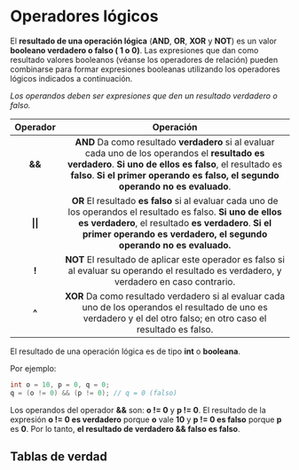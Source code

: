# Operadores lógicos
El **resultado de una operación lógica** (**AND**, **OR**, **XOR** y **NOT**) es un valor **booleano verdadero o falso ( 1 o 0)**. Las expresiones que dan como resultado valores booleanos (véanse los operadores de relación) pueden combinarse para formar expresiones booleanas utilizando los operadores lógicos indicados a continuación. 

_Los operandos deben ser expresiones que den un resultado verdadero o falso._

Operador     |     Operación
:-------:    | :--------:
**&&**    |  **AND** Da como resultado **verdadero** si al evaluar cada uno de los operandos el **resultado es verdadero**. **Si uno de ellos es falso**, el resultado es **falso**. **Si el primer operando es falso, el segundo operando no es evaluado**.
**\|\|**    | **OR** El resultado **es falso** si al evaluar cada uno de los operandos el resultado es falso. **Si uno de ellos es verdadero**, el resultado **es verdadero**. **Si el primer operando es verdadero, el segundo operando no es evaluado.**
**!**    |  **NOT** El resultado de aplicar este operador es falso si al evaluar su operando el resultado es verdadero, y verdadero en caso contrario.
**^**   | **XOR** Da como resultado verdadero si al evaluar cada uno de los operandos el resultado de uno es verdadero y el del otro falso; en otro caso el resultado es falso. 

El resultado de una operación lógica es de tipo **int** o **booleana**. 

Por ejemplo:
```c
int o = 10, p = 0, q = 0;
q = (o != 0) && (p != 0); // q = 0 (falso)
```
Los operandos del operador **&&** son: **o != 0** y **p != 0**. El resultado de la expresión **o != 0 es verdadero** porque **o** vale **10** y **p != 0 es falso** porque **p** es **0**. Por lo tanto, **el resultado de verdadero && falso es falso**.

## Tablas de verdad

<!--stackedit_data:
eyJoaXN0b3J5IjpbLTk2MzQxNTY5NCwtMTYxOTU2NDM4MF19
-->